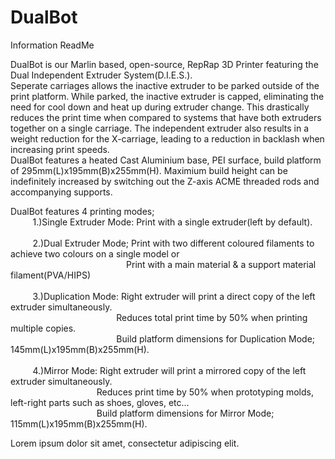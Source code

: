 # DualBot
Information ReadMe

DualBot is our Marlin based, open-source, RepRap 3D Printer featuring the Dual Independent Extruder System(D.I.E.S.).<br>
Seperate carriages allows the inactive extruder to be parked outside of the print platform. While parked, the inactive extruder is capped, eliminating the need for cool down and heat up during extruder change. This drastically reduces the print time when compared to systems that have both extruders together on a single carriage. The independent extruder also results in a weight reduction for the X-carriage, leading to a reduction in backlash when increasing print speeds.<br>
DualBot features a heated Cast Aluminium base, PEI surface, build platform of 295mm(L)x195mm(B)x255mm(H). Maximium build height can be indefinitely increased by switching out the Z-axis ACME threaded rods and accompanying supports. 

DualBot features 4 printing modes;<br>
&nbsp;&nbsp;&nbsp;&nbsp;&nbsp;&nbsp;&nbsp;&nbsp;
1.)Single Extruder Mode: Print with a single extruder(left by default).<br><br>
&nbsp;&nbsp;&nbsp;&nbsp;&nbsp;&nbsp;&nbsp;&nbsp;
2.)Dual Extruder Mode; Print with two different coloured filaments to achieve two colours on a single model or<br> &nbsp;&nbsp;&nbsp;&nbsp;&nbsp;&nbsp;&nbsp;&nbsp;&nbsp;&nbsp;&nbsp;&nbsp;&nbsp;&nbsp;&nbsp;&nbsp;&nbsp;&nbsp;&nbsp;&nbsp;&nbsp;&nbsp;&nbsp;&nbsp;&nbsp;&nbsp;&nbsp;&nbsp;&nbsp;&nbsp;&nbsp;&nbsp;&nbsp;&nbsp;&nbsp;&nbsp;&nbsp;&nbsp;&nbsp;&nbsp;&nbsp;&nbsp;&nbsp;&nbsp;&nbsp;&nbsp;
Print with a main material & a support material filament(PVA/HIPS)<br><br>
&nbsp;&nbsp;&nbsp;&nbsp;&nbsp;&nbsp;&nbsp;&nbsp;
3.)Duplication Mode: Right extruder will print a direct copy of the left extruder simultaneously.<br>
&nbsp;&nbsp;&nbsp;&nbsp;&nbsp;&nbsp;&nbsp;&nbsp;&nbsp;&nbsp;&nbsp;&nbsp;&nbsp;&nbsp;&nbsp;&nbsp;&nbsp;&nbsp;&nbsp;&nbsp;&nbsp;&nbsp;&nbsp;&nbsp;&nbsp;&nbsp;&nbsp;&nbsp;&nbsp;&nbsp;&nbsp;&nbsp;&nbsp;&nbsp;&nbsp;&nbsp;&nbsp;&nbsp;&nbsp;&nbsp;&nbsp;&nbsp;
Reduces total print time by 50% when printing multiple copies.<br>
&nbsp;&nbsp;&nbsp;&nbsp;&nbsp;&nbsp;&nbsp;&nbsp;&nbsp;&nbsp;&nbsp;&nbsp;&nbsp;&nbsp;&nbsp;&nbsp;&nbsp;&nbsp;&nbsp;&nbsp;&nbsp;&nbsp;&nbsp;&nbsp;&nbsp;&nbsp;&nbsp;&nbsp;&nbsp;&nbsp;&nbsp;&nbsp;&nbsp;&nbsp;&nbsp;&nbsp;&nbsp;&nbsp;&nbsp;&nbsp;&nbsp;&nbsp;
Build platform dimensions for Duplication Mode; 145mm(L)x195mm(B)x255mm(H).<br><br>
&nbsp;&nbsp;&nbsp;&nbsp;&nbsp;&nbsp;&nbsp;&nbsp;
4.)Mirror Mode: Right extruder will print a mirrored copy of the left extruder simultaneously.<br>
&nbsp;&nbsp;&nbsp;&nbsp;&nbsp;&nbsp;&nbsp;&nbsp;&nbsp;&nbsp;&nbsp;&nbsp;&nbsp;&nbsp;&nbsp;&nbsp;&nbsp;&nbsp;&nbsp;&nbsp;&nbsp;&nbsp;&nbsp;&nbsp;&nbsp;&nbsp;&nbsp;&nbsp;&nbsp;&nbsp;&nbsp;&nbsp;&nbsp;&nbsp;
Reduces print time by 50% when prototyping molds, left-right parts such as shoes, gloves, etc...<br>
&nbsp;&nbsp;&nbsp;&nbsp;&nbsp;&nbsp;&nbsp;&nbsp;&nbsp;&nbsp;&nbsp;&nbsp;&nbsp;&nbsp;&nbsp;&nbsp;&nbsp;&nbsp;&nbsp;&nbsp;&nbsp;&nbsp;&nbsp;&nbsp;&nbsp;&nbsp;&nbsp;&nbsp;&nbsp;&nbsp;&nbsp;&nbsp;&nbsp;&nbsp;
Build platform dimensions for Mirror Mode; 115mm(L)x195mm(B)x255mm(H).<br>

Lorem ipsum dolor sit amet, consectetur adipiscing elit.
